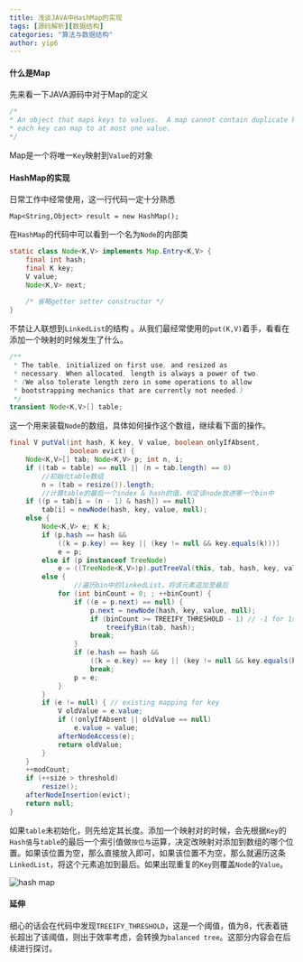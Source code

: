 ```yaml
---
title: 浅谈JAVA中HashMap的实现
tags: [源码解析][数据结构]
categories: "算法与数据结构"
author: yip6
---
```


#### 什么是Map ####
先来看一下JAVA源码中对于Map的定义
````java
/*
* An object that maps keys to values.  A map cannot contain duplicate keys;
* each key can map to at most one value.
*/
````
Map是一个将唯一`Key`映射到`Value`的对象
#### HashMap的实现 ####
日常工作中经常使用，这一行代码一定十分熟悉
````
Map<String,Object> result = new HashMap();
````
在`HashMap`的代码中可以看到一个名为`Node`的内部类
````java
static class Node<K,V> implements Map.Entry<K,V> {
    final int hash;
    final K key;
    V value;
    Node<K,V> next;
    
    /* 省略getter setter constructor */
}
````
不禁让人联想到`LinkedList`的结构	。从我们最经常使用的`put(K,V)`着手，看看在添加一个映射的时候发生了什么。
````java
/**
 * The table, initialized on first use, and resized as
 * necessary. When allocated, length is always a power of two.
 * (We also tolerate length zero in some operations to allow
 * bootstrapping mechanics that are currently not needed.)
 */
transient Node<K,V>[] table;
````

这一个用来装载`Node`的数组，具体如何操作这个数组，继续看下面的操作。

````java
final V putVal(int hash, K key, V value, boolean onlyIfAbsent,
               boolean evict) {
    Node<K,V>[] tab; Node<K,V> p; int n, i;
    if ((tab = table) == null || (n = tab.length) == 0)
        //初始化table数组
        n = (tab = resize()).length;
        //计算table的最后一个index & hash的值，判定该node放进哪一个bin中    
    if ((p = tab[i = (n - 1) & hash]) == null)
        tab[i] = newNode(hash, key, value, null);    
    else {
        Node<K,V> e; K k;
        if (p.hash == hash &&
            ((k = p.key) == key || (key != null && key.equals(k))))
            e = p;
        else if (p instanceof TreeNode)
            e = ((TreeNode<K,V>)p).putTreeVal(this, tab, hash, key, value);
        else {
        		//遍历bin中的linkedList，将该元素追加至最后
            for (int binCount = 0; ; ++binCount) {
                if ((e = p.next) == null) {
                    p.next = newNode(hash, key, value, null);
                    if (binCount >= TREEIFY_THRESHOLD - 1) // -1 for 1st
                        treeifyBin(tab, hash);
                    break;
                }
                if (e.hash == hash &&
                    ((k = e.key) == key || (key != null && key.equals(k))))
                    break;
                p = e;
            }
        }
        if (e != null) { // existing mapping for key
            V oldValue = e.value;
            if (!onlyIfAbsent || oldValue == null)
                e.value = value;
            afterNodeAccess(e);
            return oldValue;
        }
    }
    ++modCount;
    if (++size > threshold)
        resize();
    afterNodeInsertion(evict);
    return null;
}

````
如果`table`未初始化，则先给定其长度。添加一个映射对的时候，会先根据`Key`的`Hash值`与`table`的最后一个索引值做`按位与`运算，决定改映射对添加到数组的哪个位置。如果该位置为空，那么直接放入即可，如果该位置不为空，那么就遍历这条`LinkedList`，将这个元素追加到最后。如果出现重复的`Key`则覆盖`Node`的`Value`。

![hash map](https://wx3.sinaimg.cn/mw690/b17c16cbly1fns2sqb302j21kw0y24qq.jpg)

#### 延伸 ####
细心的话会在代码中发现`TREEIFY_THRESHOLD`，这是一个阈值，值为8，代表着链长超出了该阈值，则出于效率考虑，会转换为`balanced tree`。这部分内容会在后续进行探讨。



